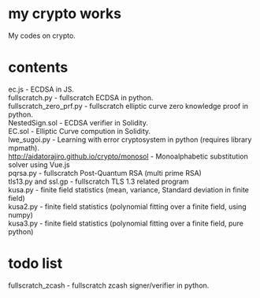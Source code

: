 # my crypto works

My codes on crypto.

# contents

ec.js - ECDSA in JS.  
fullscratch.py - fullscratch ECDSA in python.  
fullscratch_zero_prf.py - fullscratch elliptic curve zero knowledge proof in python.  
NestedSign.sol - ECDSA verifier in Solidity.  
EC.sol - Elliptic Curve compution in Solidity.  
lwe_sugoi.py - Learning with error cryptosystem in python (requires library mpmath).  
<http://aidatorajiro.github.io/crypto/monosol> - Monoalphabetic substitution solver using Vue.js  
pqrsa.py - fullscratch Post-Quantum RSA (multi prime RSA)  
tls13.py and ssl.gp - fullscratch TLS 1.3 related program  
kusa.py - finite field statistics (mean, variance, Standard deviation in finite field)  
kusa2.py - finite field statistics (polynomial fitting over a finite field, using numpy)  
kusa3.py - finite field statistics (polynomial fitting over a finite field, pure python)

# todo list
fullscratch_zcash - fullscratch zcash signer/verifier in python.  
